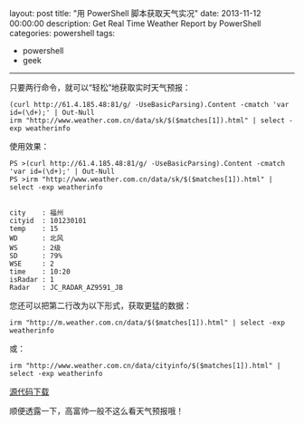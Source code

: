 layout: post
title: "用 PowerShell 脚本获取天气实况"
date: 2013-11-12 00:00:00
description: Get Real Time Weather Report by PowerShell
categories: powershell
tags:
- powershell
- geek
---
只要两行命令，就可以“轻松”地获取实时天气预报：

	(curl http://61.4.185.48:81/g/ -UseBasicParsing).Content -cmatch 'var id=(\d+);' | Out-Null
	irm "http://www.weather.com.cn/data/sk/$($matches[1]).html" | select -exp weatherinfo

使用效果：

	PS >(curl http://61.4.185.48:81/g/ -UseBasicParsing).Content -cmatch 'var id=(\d+);' | Out-Null
	PS >irm "http://www.weather.com.cn/data/sk/$($matches[1]).html" | select -exp weatherinfo
	
	
	city    : 福州
	cityid  : 101230101
	temp    : 15
	WD      : 北风
	WS      : 2级
	SD      : 79%
	WSE     : 2
	time    : 10:20
	isRadar : 1
	Radar   : JC_RADAR_AZ9591_JB

您还可以把第二行改为以下形式，获取更猛的数据：

	irm "http://m.weather.com.cn/data/$($matches[1]).html" | select -exp weatherinfo

或：

	irm "http://www.weather.com.cn/data/cityinfo/$($matches[1]).html" | select -exp weatherinfo

[源代码下载](/assets/download/Get-Weather.ps1)

顺便透露一下，高富帅一般不这么看天气预报哦！
